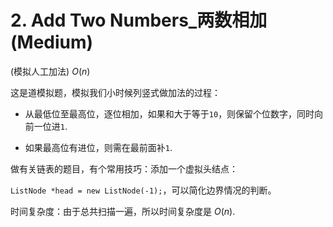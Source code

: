 # 2. Add Two Numbers_两数相加 (Medium)



(模拟人工加法) $O(n)$

这是道模拟题，模拟我们小时候列竖式做加法的过程：

- 从最低位至最高位，逐位相加，如果和大于等于`10`，则保留个位数字，同时向前一位进`1`.

- 如果最高位有进位，则需在最前面补`1`.

做有关链表的题目，有个常用技巧：添加一个虚拟头结点：

`ListNode *head = new ListNode(-1);`，可以简化边界情况的判断。

时间复杂度：由于总共扫描一遍，所以时间复杂度是 $O(n)$.

